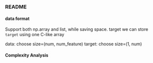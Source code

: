 ### README

#### data format

Support both np.array and list, while saving space.
target we can store `target` using one C-like array

data: choose size=(num, num_feature)
target: choose size=(1, num)

#### Complexity Analysis